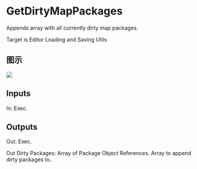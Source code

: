 # GetDirtyMapPackages

Appends array with all currently dirty map packages.

Target is Editor Loading and Saving Utils

## 图示

![]($-20221218-18493753.png)

## Inputs

In: Exec.  

## Outputs

Out: Exec.

Out Dirty Packages: Array of Package Object References. Array to append dirty packages to..

